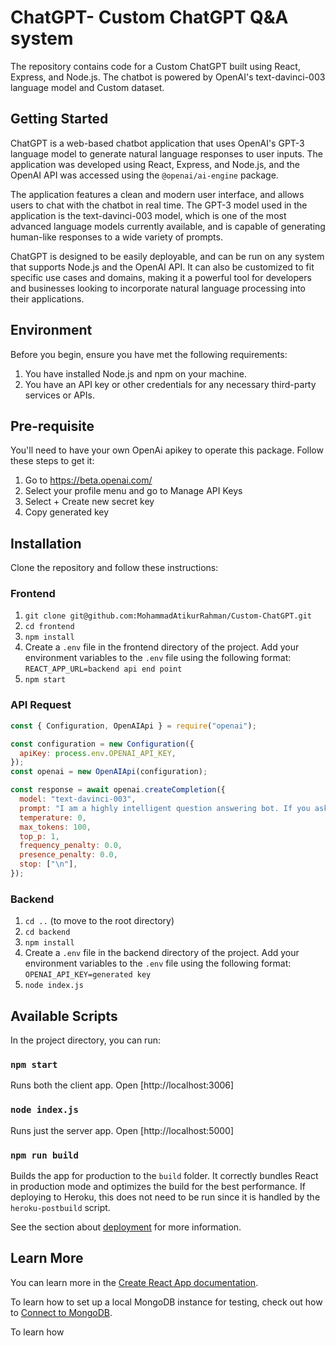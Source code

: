 # ChatGPT- Custom ChatGPT Q&A system 

The repository contains code for a Custom ChatGPT built using React, Express, and Node.js. The chatbot is powered by OpenAI's text-davinci-003 language model and Custom dataset.

## Getting Started

ChatGPT is a web-based chatbot application that uses OpenAI's GPT-3 language model to generate natural language responses to user inputs. The application was developed using React, Express, and Node.js, and the OpenAI API was accessed using the `@openai/ai-engine` package.

The application features a clean and modern user interface, and allows users to chat with the chatbot in real time. The GPT-3 model used in the application is the text-davinci-003 model, which is one of the most advanced language models currently available, and is capable of generating human-like responses to a wide variety of prompts.

ChatGPT is designed to be easily deployable, and can be run on any system that supports Node.js and the OpenAI API. It can also be customized to fit specific use cases and domains, making it a powerful tool for developers and businesses looking to incorporate natural language processing into their applications.

## Environment

Before you begin, ensure you have met the following requirements:

1. You have installed Node.js and npm on your machine.
2. You have an API key or other credentials for any necessary third-party services or APIs.

## Pre-requisite

You'll need to have your own OpenAi apikey to operate this package. Follow these steps to get it:

1. Go to https://beta.openai.com/
2. Select your profile menu and go to Manage API Keys
3. Select + Create new secret key
4. Copy generated key

## Installation

Clone the repository and follow these instructions:

### Frontend

1. `git clone git@github.com:MohammadAtikurRahman/Custom-ChatGPT.git`
2. `cd frontend`
3. `npm install`
4. Create a `.env` file in the frontend directory of the project. Add your environment variables to the `.env` file using the following format: `REACT_APP_URL=backend api end point`
5. `npm start`


### API Request


```javascript
const { Configuration, OpenAIApi } = require("openai");

const configuration = new Configuration({
  apiKey: process.env.OPENAI_API_KEY,
});
const openai = new OpenAIApi(configuration);

const response = await openai.createCompletion({
  model: "text-davinci-003",
  prompt: "I am a highly intelligent question answering bot. If you ask me a question that is rooted in truth, I will give you the answer. If you ask me a question that is nonsense, trickery, or has no clear answer, I will respond with \"Unknown\".\n\nQ: What is human life expectancy in the United States?\nA: Human life expectancy in the United States is 78 years.\n\nQ: Who was president of the United States in 1955?\nA: Dwight D. Eisenhower was president of the United States in 1955.\n\nQ: Which party did he belong to?\nA: He belonged to the Republican Party.\n\nQ: What is the square root of banana?\nA: Unknown\n\nQ: How does a telescope work?\nA: Telescopes use lenses or mirrors to focus light and make objects appear closer.\n\nQ: Where were the 1992 Olympics held?\nA: The 1992 Olympics were held in Barcelona, Spain.\n\nQ: How many squigs are in a bonk?\nA: Unknown\n\nQ: Where is the Valley of Kings?\nA:",
  temperature: 0,
  max_tokens: 100,
  top_p: 1,
  frequency_penalty: 0.0,
  presence_penalty: 0.0,
  stop: ["\n"],
});


```




### Backend

1. `cd ..` (to move to the root directory)
2. `cd backend`
3. `npm install`
4. Create a `.env` file in the backend directory of the project. Add your environment variables to the `.env` file using the following format: `OPENAI_API_KEY=generated key`
5. `node index.js`

## Available Scripts

In the project directory, you can run:

### `npm start`

Runs both the client app. Open [http://localhost:3006]

### `node index.js`

Runs just the server app. Open [http://localhost:5000]

### `npm run build`

Builds the app for production to the `build` folder. It correctly bundles React in production mode and optimizes the build for the best performance. If deploying to Heroku, this does not need to be run since it is handled by the `heroku-postbuild` script.

See the section about [deployment](https://facebook.github.io/create-react-app/docs/deployment) for more information.

## Learn More

You can learn more in the [Create React App documentation](https://facebook.github.io/create-react-app/docs/getting-started).

To learn how to set up a local MongoDB instance for testing, check out how to [Connect to MongoDB](https://docs.mongodb.com/guides/server/drivers/).

To learn how
